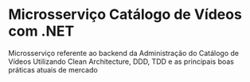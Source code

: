 # Microsserviço Catálogo de Vídeos com .NET
Microsserviço referente ao backend da Administração do Catálogo de Vídeos
Utilizando Clean Architecture, DDD, TDD e as principais boas práticas atuais de mercado
